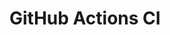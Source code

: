 # GitHub Actions CI
























































































































































































































































































































































































































































































































































































































































































































































































































































































































































































































































































































































































































































































































































































































































































































































































































































































































































































































































































































































































































































































































































































